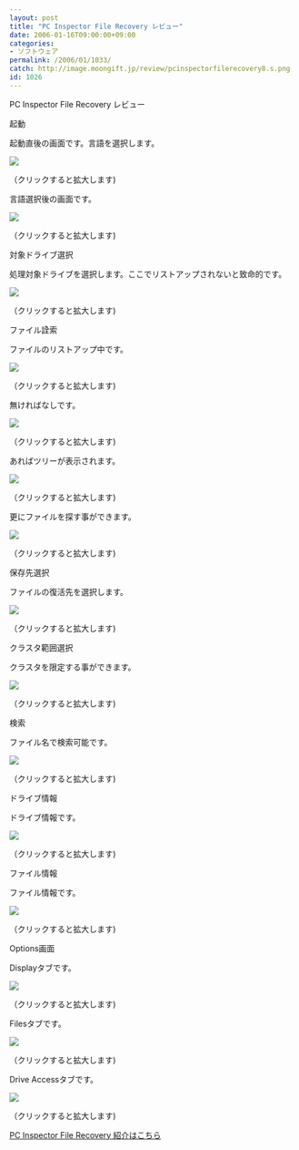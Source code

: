 ```yaml
---
layout: post
title: "PC Inspector File Recovery レビュー"
date: 2006-01-16T09:00:00+09:00
categories:
- ソフトウェア
permalink: /2006/01/1033/
catch: http://image.moongift.jp/review/pcinspectorfilerecovery8.s.png
id: 1026
---
```

PC Inspector File Recovery レビュー  
<!--more-->

起動

  

起動直後の画面です。言語を選択します。

  

[![](http://image.moongift.jp/review/pcinspectorfilerecovery1.s.png)](http://image.moongift.jp/review/pcinspectorfilerecovery1.png)  
  
（クリックすると拡大します)

  

言語選択後の画面です。

  

[![](http://image.moongift.jp/review/pcinspectorfilerecovery2.s.png)](http://image.moongift.jp/review/pcinspectorfilerecovery2.png)  
  
（クリックすると拡大します)

  

対象ドライブ選択

  

処理対象ドライブを選択します。ここでリストアップされないと致命的です。

  

[![](http://image.moongift.jp/review/pcinspectorfilerecovery3.s.png)](http://image.moongift.jp/review/pcinspectorfilerecovery3.png)  
  
（クリックすると拡大します)

  

ファイル詮索

  

ファイルのリストアップ中です。

  

[![](http://image.moongift.jp/review/pcinspectorfilerecovery4.s.png)](http://image.moongift.jp/review/pcinspectorfilerecovery4.png)  
  
（クリックすると拡大します)

  

無ければなしです。

  

[![](http://image.moongift.jp/review/pcinspectorfilerecovery5.s.png)](http://image.moongift.jp/review/pcinspectorfilerecovery5.png)  
  
（クリックすると拡大します)

  

あればツリーが表示されます。

  

[![](http://image.moongift.jp/review/pcinspectorfilerecovery6.s.png)](http://image.moongift.jp/review/pcinspectorfilerecovery6.png)  
  
（クリックすると拡大します)

  

更にファイルを探す事ができます。

  

[![](http://image.moongift.jp/review/pcinspectorfilerecovery7.s.png)](http://image.moongift.jp/review/pcinspectorfilerecovery7.png)  
  
（クリックすると拡大します)

  

保存先選択

  

ファイルの復活先を選択します。

  

[![](http://image.moongift.jp/review/pcinspectorfilerecovery8.s.png)](http://image.moongift.jp/review/pcinspectorfilerecovery8.png)  
  
（クリックすると拡大します)

  

クラスタ範囲選択

  

クラスタを限定する事ができます。

  

[![](http://image.moongift.jp/review/pcinspectorfilerecovery9.s.png)](http://image.moongift.jp/review/pcinspectorfilerecovery9.png)  
  
（クリックすると拡大します)

  

検索

  

ファイル名で検索可能です。

  

[![](http://image.moongift.jp/review/pcinspectorfilerecovery10.s.png)](http://image.moongift.jp/review/pcinspectorfilerecovery10.png)  
  
（クリックすると拡大します)

  

ドライブ情報

  

ドライブ情報です。

  

[![](http://image.moongift.jp/review/pcinspectorfilerecovery11.s.png)](http://image.moongift.jp/review/pcinspectorfilerecovery11.png)  
  
（クリックすると拡大します)

  

ファイル情報

  

ファイル情報です。

  

[![](http://image.moongift.jp/review/pcinspectorfilerecovery12.s.png)](http://image.moongift.jp/review/pcinspectorfilerecovery12.png)  
  
（クリックすると拡大します)

  

Options画面

  

Displayタブです。

  

[![](http://image.moongift.jp/review/pcinspectorfilerecovery13.s.png)](http://image.moongift.jp/review/pcinspectorfilerecovery13.png)  
  
（クリックすると拡大します)

  

Filesタブです。

  

[![](http://image.moongift.jp/review/pcinspectorfilerecovery14.s.png)](http://image.moongift.jp/review/pcinspectorfilerecovery14.png)  
  
（クリックすると拡大します)

  

Drive Accessタブです。

  

[![](http://image.moongift.jp/review/pcinspectorfilerecovery15.s.png)](http://image.moongift.jp/review/pcinspectorfilerecovery15.png)  
  
（クリックすると拡大します)

  

[PC Inspector File Recovery 紹介はこちら](http://fw.moongift.jp/intro/i-1012.html)


